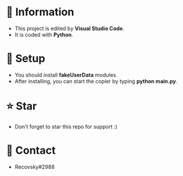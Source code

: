 # 📜 Information
- This project is edited by **Visual Studio Code**.
- It is coded with **Python**.


# 🔎 Setup

- You should install **fakeUserData** modules.
- After installing, you can start the copier by typing **python main.py**.


# ⭐ Star
 - Don't forget to star this repo for support :)


# 📝 Contact

 - Recovsky#2988
